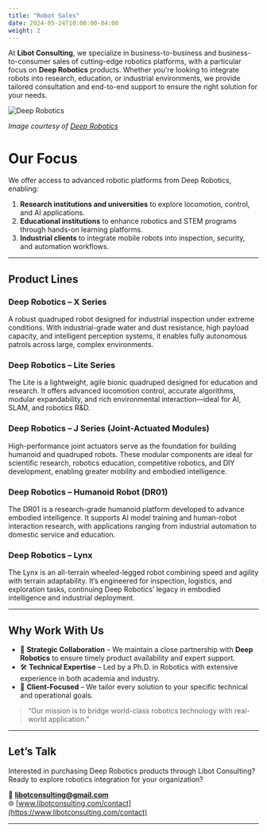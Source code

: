```yaml
---
title: "Robot Sales"
date: 2024-05-24T10:00:00-04:00
weight: 2
---
```


At **Libot Consulting**, we specialize in business-to-business and business-to-consumer sales of cutting-edge robotics platforms, with a particular focus on **Deep Robotics** products. Whether you're looking to integrate robots into research, education, or industrial environments, we provide tailored consultation and end-to-end support to ensure the right solution for your needs.

![Deep Robotics](https://deeprobotics.cn/public/static/robot/demo/x30.jpg)

*Image courtesy of [Deep Robotics](https://deeprobotics.cn/en/index/product3.html)*


# Our Focus

We offer access to advanced robotic platforms from Deep Robotics, enabling:

1. **Research institutions and universities** to explore locomotion, control, and AI applications.  
2. **Educational institutions** to enhance robotics and STEM programs through hands-on learning platforms.  
3. **Industrial clients** to integrate mobile robots into inspection, security, and automation workflows.

---

## Product Lines

### **Deep Robotics – X Series**

A robust quadruped robot designed for industrial inspection under extreme conditions. With industrial-grade water and dust resistance, high payload capacity, and intelligent perception systems, it enables fully autonomous patrols across large, complex environments.

### **Deep Robotics – Lite Series**

The Lite is a lightweight, agile bionic quadruped designed for education and research. It offers advanced locomotion control, accurate algorithms, modular expandability, and rich environmental interaction—ideal for AI, SLAM, and robotics R&D.

### **Deep Robotics – J Series (Joint-Actuated Modules)**

High-performance joint actuators serve as the foundation for building humanoid and quadruped robots. These modular components are ideal for scientific research, robotics education, competitive robotics, and DIY development, enabling greater mobility and embodied intelligence.

### **Deep Robotics – Humanoid Robot (DR01)**

The DR01 is a research-grade humanoid platform developed to advance embodied intelligence. It supports AI model training and human-robot interaction research, with applications ranging from industrial automation to domestic service and education.

### **Deep Robotics – Lynx**

The Lynx is an all-terrain wheeled-legged robot combining speed and agility with terrain adaptability. It’s engineered for inspection, logistics, and exploration tasks, continuing Deep Robotics’ legacy in embodied intelligence and industrial deployment.

---

## Why Work With Us

- 🤝 **Strategic Collaboration** – We maintain a close partnership with **Deep Robotics** to ensure timely product availability and expert support.
- 🛠️ **Technical Expertise** – Led by a Ph.D. in Robotics with extensive experience in both academia and industry.
- 🎯 **Client-Focused** – We tailor every solution to your specific technical and operational goals.

> “Our mission is to bridge world-class robotics technology with real-world application.”

---

## Let’s Talk

Interested in purchasing Deep Robotics products through Libot Consulting? Ready to explore robotics integration for your organization?

📧 **libotconsulting@gmail.com**  
🌐 [www.libotconsulting.com/contact](https://www.libotconsulting.com/contact)

---

<!-- Optional: Case Studies -->
<!--
## Success Story

We recently helped [University Name] integrate the Lite series into their robotics curriculum, enabling real-time control algorithm testing and autonomous navigation research.

> “The technical support and domain expertise from Libot Consulting made integration seamless.”
-->
